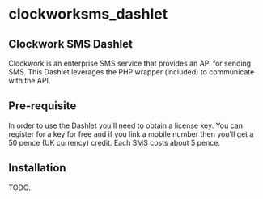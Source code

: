 # clockworksms_dashlet

Clockwork SMS Dashlet
---------------------


Clockwork is an enterprise SMS service that provides an API for sending SMS.
This Dashlet leverages the PHP wrapper (included) to communicate with the API.

Pre-requisite
-------------

In order to use the Dashlet you'll need to obtain a license key. You can register
for a key for free and if you link a mobile number then you'll get a
50 pence (UK currency) credit. Each SMS costs about 5 pence.


Installation
------------

TODO.